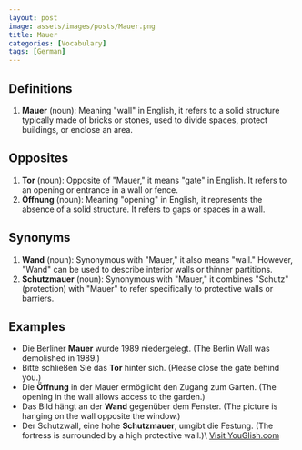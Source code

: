```yaml
---
layout: post
image: assets/images/posts/Mauer.png
title: Mauer
categories: [Vocabulary]
tags: [German]
---
```


## Definitions

1. **Mauer** (noun): Meaning "wall" in English, it refers to a solid structure typically made of bricks or stones, used to divide spaces, protect buildings, or enclose an area.

## Opposites

1. **Tor** (noun): Opposite of "Mauer," it means "gate" in English. It refers to an opening or entrance in a wall or fence.
2. **Öffnung** (noun): Meaning "opening" in English, it represents the absence of a solid structure. It refers to gaps or spaces in a wall.

## Synonyms

1. **Wand** (noun): Synonymous with "Mauer," it also means "wall." However, "Wand" can be used to describe interior walls or thinner partitions.
2. **Schutzmauer** (noun): Synonymous with "Mauer," it combines "Schutz" (protection) with "Mauer" to refer specifically to protective walls or barriers.

## Examples

- Die Berliner **Mauer** wurde 1989 niedergelegt. (The Berlin Wall was demolished in 1989.)
- Bitte schließen Sie das **Tor** hinter sich. (Please close the gate behind you.)
- Die **Öffnung** in der Mauer ermöglicht den Zugang zum Garten. (The opening in the wall allows access to the garden.)
- Das Bild hängt an der **Wand** gegenüber dem Fenster. (The picture is hanging on the wall opposite the window.)
- Der Schutzwall, eine hohe **Schutzmauer**, umgibt die Festung. (The fortress is surrounded by a high protective wall.)\ <a id="yg-widget-0" class="youglish-widget" data-query="Mauer" data-lang="german" data-components="8412" data-auto-start="0" data-bkg-color="theme_light" data-title="How%20to%20pronounce%20Mauer%20in%20German"  rel="nofollow" href="https://youglish.com">Visit YouGlish.com</a><script async src="https://youglish.com/public/emb/widget.js" charset="utf-8"></script>